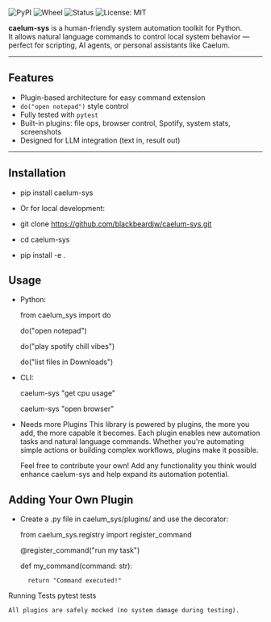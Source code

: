 ![PyPI](https://img.shields.io/pypi/v/caelum-sys)
![Wheel](https://img.shields.io/pypi/wheel/caelum-sys)
![Status](https://img.shields.io/pypi/status/caelum-sys)
![License: MIT](https://img.shields.io/badge/License-MIT-yellow.svg)

**caelum-sys** is a human-friendly system automation toolkit for Python.  
It allows natural language commands to control local system behavior — perfect for scripting, AI agents, or personal assistants like Caelum.

---

## Features

- Plugin-based architecture for easy command extension
- `do("open notepad")` style control
- Fully tested with `pytest`
- Built-in plugins: file ops, browser control, Spotify, system stats, screenshots
- Designed for LLM integration (text in, result out)

---

## Installation

- pip install caelum-sys

- Or for local development:
- git clone https://github.com/blackbeardjw/caelum-sys.git
- cd caelum-sys
- pip install -e .

## Usage
- Python:

    from caelum_sys import do

    do("open notepad")

    do("play spotify chill vibes")

    do("list files in Downloads")

- CLI:

    caelum-sys "get cpu usage"

    caelum-sys "open browser"

- Needs more Plugins
    This library is powered by plugins, the more you add, the more capable it becomes. Each plugin enables new automation tasks and natural language commands. Whether you're automating simple actions or building complex workflows, plugins make it possible.

    Feel free to contribute your own! Add any functionality you think would enhance caelum-sys and help expand its automation potential.


## Adding Your Own Plugin
- Create a .py file in caelum_sys/plugins/ and use the decorator:

    from caelum_sys.registry import register_command

    @register_command("run my task")

    def my_command(command: str):
    
        return "Command executed!"

 Running Tests
    pytest tests

    All plugins are safely mocked (no system damage during testing).
